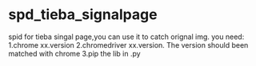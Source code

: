 # spd_tieba_signalpage
spid for tieba singal page,you can use it to catch orignal img.
you need:
1.chrome xx.version
2.chromedriver xx.version. The version should been matched with chrome
3.pip the lib in .py
